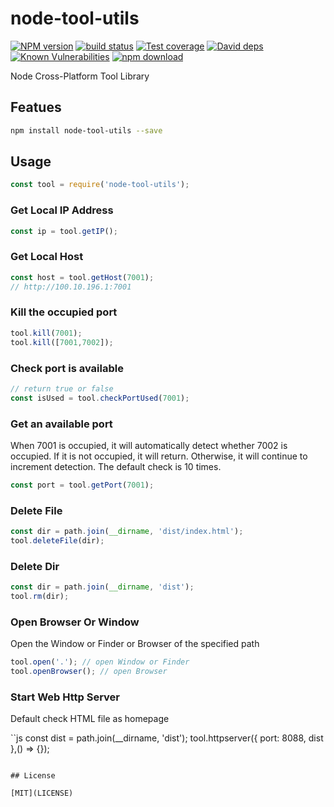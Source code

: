 # node-tool-utils

[![NPM version][npm-image]][npm-url]
[![build status][travis-image]][travis-url]
[![Test coverage][codecov-image]][codecov-url]
[![David deps][david-image]][david-url]
[![Known Vulnerabilities][snyk-image]][snyk-url]
[![npm download][download-image]][download-url]

[npm-image]: https://img.shields.io/npm/v/node-tool-utils.svg?style=flat-square
[npm-url]: https://npmjs.org/package/node-tool-utils
[travis-image]: https://img.shields.io/travis/hubcarl/node-tool-utils.svg?style=flat-square
[travis-url]: https://travis-ci.org/hubcarl/node-tool-utils
[codecov-image]: https://img.shields.io/codecov/c/github/hubcarl/node-tool-utils.svg?style=flat-square
[codecov-url]: https://codecov.io/github/hubcarl/node-tool-utils?branch=master
[david-image]: https://img.shields.io/david/hubcarl/node-tool-utils.svg?style=flat-square
[david-url]: https://david-dm.org/hubcarl/node-tool-utils
[snyk-image]: https://snyk.io/test/npm/node-tool-utils/badge.svg?style=flat-square
[snyk-url]: https://snyk.io/test/npm/node-tool-utils
[download-image]: https://img.shields.io/npm/dm/node-tool-utils.svg?style=flat-square
[download-url]: https://npmjs.org/package/node-tool-utils

Node Cross-Platform Tool Library

## Featues

```bash
npm install node-tool-utils --save
```

## Usage

```js
const tool = require('node-tool-utils');
```

### Get Local IP Address

```js
const ip = tool.getIP();
```

### Get Local Host 

```js
const host = tool.getHost(7001);
// http://100.10.196.1:7001
```

### Kill the occupied port

```js
tool.kill(7001);
tool.kill([7001,7002]);
```

### Check port is available

```js
// return true or false
const isUsed = tool.checkPortUsed(7001);
```

### Get an available port

When 7001 is occupied, it will automatically detect whether 7002 is occupied. If it is not occupied, it will return. Otherwise, it will continue to increment detection. The default check is 10 times.

```js
const port = tool.getPort(7001);
```

### Delete File

```js
const dir = path.join(__dirname, 'dist/index.html');
tool.deleteFile(dir);
```

### Delete Dir

```js
const dir = path.join(__dirname, 'dist');
tool.rm(dir);
```

### Open Browser Or Window

Open the Window or Finder or Browser of the specified path

```js
tool.open('.'); // open Window or Finder
tool.openBrowser(); // open Browser
```

### Start Web Http Server

Default check HTML file as homepage

``js
const dist = path.join(__dirname, 'dist');
tool.httpserver({ port: 8088, dist },() => {});
```

## License

[MIT](LICENSE)
